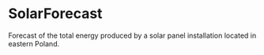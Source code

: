 # SolarForecast

Forecast of the total energy produced by a solar panel installation located in eastern Poland.
